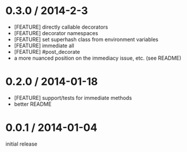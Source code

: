 # 0.3.0 / 2014-2-3

* [FEATURE] directly callable decorators
* [FEATURE] decorator namespaces
* [FEATURE] set superhash class from environment variables
* [FEATURE] immediate all
* [FEATURE] #post_decorate
* a more nuanced position on the immediacy issue, etc. (see README)

# 0.2.0 / 2014-01-18

* [FEATURE] support/tests for immediate methods
* better README

# 0.0.1 / 2014-01-04

initial release

